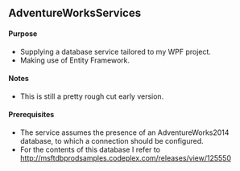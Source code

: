 ## AdventureWorksServices

#### Purpose
* Supplying a database service tailored to my WPF project.
* Making use of Entity Framework.

#### Notes
* This is still a pretty rough cut early version.

#### Prerequisites
* The service assumes the presence of an AdventureWorks2014 database, to which a connection should be configured.
* For the contents of this database I refer to http://msftdbprodsamples.codeplex.com/releases/view/125550
